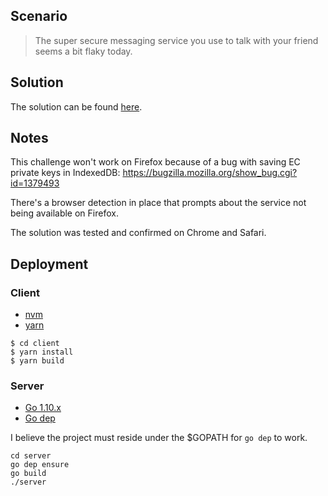 ## Scenario

> The super secure messaging service you use to talk with your friend seems a bit flaky today.

## Solution

The solution can be found [here](./SOLUTION.md).  

## Notes  

This challenge won't work on Firefox because of a bug with saving EC private keys in IndexedDB: https://bugzilla.mozilla.org/show_bug.cgi?id=1379493  

There's a browser detection in place that prompts about the service not being available on Firefox.  

The solution was tested and confirmed on Chrome and Safari.  

## Deployment

### Client
- [nvm](https://github.com/creationix/nvm)  
- [yarn](https://yarnpkg.com/lang/en/)  

```
$ cd client
$ yarn install
$ yarn build
```

### Server
- [Go 1.10.x](https://golang.org/doc/install)   
- [Go dep](https://github.com/golang/dep)   
  
I believe the project must reside under the $GOPATH for `go dep` to work.  
  
```
cd server  
go dep ensure  
go build  
./server  
```
